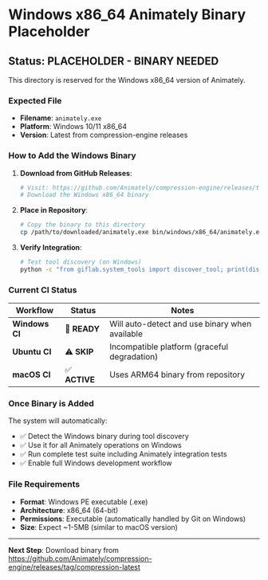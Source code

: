 # Windows x86_64 Animately Binary Placeholder

## Status: **PLACEHOLDER - BINARY NEEDED**

This directory is reserved for the Windows x86_64 version of Animately.

### Expected File
- **Filename**: `animately.exe`
- **Platform**: Windows 10/11 x86_64
- **Version**: Latest from compression-engine releases

### How to Add the Windows Binary

1. **Download from GitHub Releases**:
   ```bash
   # Visit: https://github.com/Animately/compression-engine/releases/tag/compression-latest
   # Download the Windows x86_64 binary
   ```

2. **Place in Repository**:
   ```bash
   # Copy the binary to this directory
   cp /path/to/downloaded/animately.exe bin/windows/x86_64/animately.exe
   ```

3. **Verify Integration**:
   ```bash
   # Test tool discovery (on Windows)
   python -c "from giflab.system_tools import discover_tool; print(discover_tool('animately'))"
   ```

### Current CI Status

| Workflow | Status | Notes |
|----------|--------|-------|
| **Windows CI** | 🔄 **READY** | Will auto-detect and use binary when available |
| **Ubuntu CI** | ⚠️ **SKIP** | Incompatible platform (graceful degradation) |
| **macOS CI** | ✅ **ACTIVE** | Uses ARM64 binary from repository |

### Once Binary is Added

The system will automatically:
- ✅ Detect the Windows binary during tool discovery
- ✅ Use it for all Animately operations on Windows  
- ✅ Run complete test suite including Animately integration tests
- ✅ Enable full Windows development workflow

### File Requirements
- **Format**: Windows PE executable (.exe)
- **Architecture**: x86_64 (64-bit)
- **Permissions**: Executable (automatically handled by Git on Windows)
- **Size**: Expect ~1-5MB (similar to macOS version)

---
**Next Step**: Download binary from https://github.com/Animately/compression-engine/releases/tag/compression-latest 